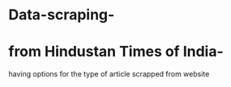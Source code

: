 # Data-scraping-
# from Hindustan Times of India-
having options for the type of article scrapped from website
